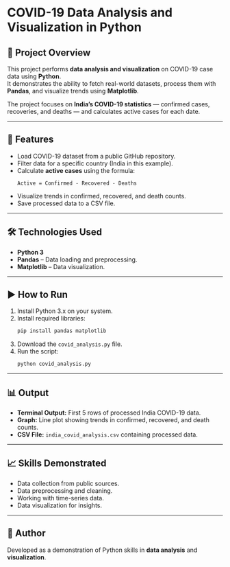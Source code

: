 # COVID-19 Data Analysis and Visualization in Python

## 📌 Project Overview
This project performs **data analysis and visualization** on COVID-19 case data using **Python**.  
It demonstrates the ability to fetch real-world datasets, process them with **Pandas**, and visualize trends using **Matplotlib**.  

The project focuses on **India’s COVID-19 statistics** — confirmed cases, recoveries, and deaths — and calculates active cases for each date.

---

## 📂 Features
- Load COVID-19 dataset from a public GitHub repository.
- Filter data for a specific country (India in this example).
- Calculate **active cases** using the formula:
  ```
  Active = Confirmed - Recovered - Deaths
  ```
- Visualize trends in confirmed, recovered, and death counts.
- Save processed data to a CSV file.

---

## 🛠 Technologies Used
- **Python 3**
- **Pandas** – Data loading and preprocessing.
- **Matplotlib** – Data visualization.

---

## ▶️ How to Run
1. Install Python 3.x on your system.
2. Install required libraries:
   ```bash
   pip install pandas matplotlib
   ```
3. Download the `covid_analysis.py` file.
4. Run the script:
   ```bash
   python covid_analysis.py
   ```

---

## 📊 Output
- **Terminal Output:** First 5 rows of processed India COVID-19 data.
- **Graph:** Line plot showing trends in confirmed, recovered, and death counts.
- **CSV File:** `india_covid_analysis.csv` containing processed data.

---

## 📈 Skills Demonstrated
- Data collection from public sources.
- Data preprocessing and cleaning.
- Working with time-series data.
- Data visualization for insights.

---

## 📌 Author
Developed as a demonstration of Python skills in **data analysis** and **visualization**.
